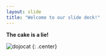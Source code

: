 ```yaml
---
layout: slide
title: "Welcome to our slide deck!"
---
```


**The cake is a lie!**

![dojocat](https://octodex.github.com/images/dojocat.jpg)
{: .center}
